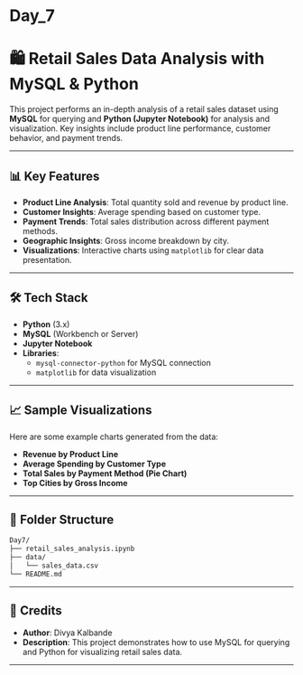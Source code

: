# Day_7

# 🛍️ Retail Sales Data Analysis with MySQL & Python

This project performs an in-depth analysis of a retail sales dataset using **MySQL** for querying and **Python (Jupyter Notebook)** for analysis and visualization. Key insights include product line performance, customer behavior, and payment trends.

---

## 📊 Key Features

- **Product Line Analysis**: Total quantity sold and revenue by product line.
- **Customer Insights**: Average spending based on customer type.
- **Payment Trends**: Total sales distribution across different payment methods.
- **Geographic Insights**: Gross income breakdown by city.
- **Visualizations**: Interactive charts using `matplotlib` for clear data presentation.

---

## 🛠️ Tech Stack

- **Python** (3.x)
- **MySQL** (Workbench or Server)
- **Jupyter Notebook**
- **Libraries**: 
  - `mysql-connector-python` for MySQL connection
  - `matplotlib` for data visualization

---
## 📈 Sample Visualizations

Here are some example charts generated from the data:

- **Revenue by Product Line**
- **Average Spending by Customer Type**
- **Total Sales by Payment Method (Pie Chart)**
- **Top Cities by Gross Income**

---

## 📁 Folder Structure

```bash
Day7/
├── retail_sales_analysis.ipynb  
├── data/                        
│   └── sales_data.csv           
└── README.md                    
```

---

## 🤖 Credits

- **Author**: Divya Kalbande
- **Description**: This project demonstrates how to use MySQL for querying and Python for visualizing retail sales data.

---
